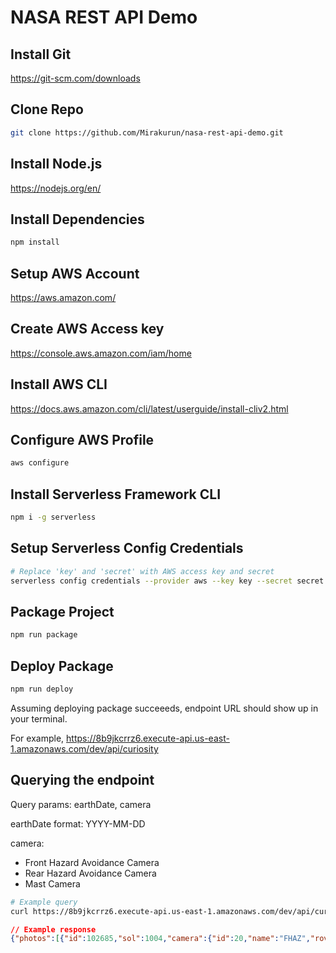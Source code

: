 # NASA REST API Demo

## Install Git

https://git-scm.com/downloads

## Clone Repo

```bash
git clone https://github.com/Mirakurun/nasa-rest-api-demo.git
```

## Install Node.js

https://nodejs.org/en/

## Install Dependencies

```bash
npm install
```

## Setup AWS Account

https://aws.amazon.com/

## Create AWS Access key

https://console.aws.amazon.com/iam/home

## Install AWS CLI

https://docs.aws.amazon.com/cli/latest/userguide/install-cliv2.html

## Configure AWS Profile

```bash
aws configure
```

## Install Serverless Framework CLI

```bash
npm i -g serverless
```

## Setup Serverless Config Credentials

```bash
# Replace 'key' and 'secret' with AWS access key and secret
serverless config credentials --provider aws --key key --secret secret
```

## Package Project

```bash
npm run package
```

## Deploy Package

```bash
npm run deploy
```

Assuming deploying package succeeeds, endpoint URL should show up in your terminal.  

For example, https://8b9jkcrrz6.execute-api.us-east-1.amazonaws.com/dev/api/curiosity

## Querying the endpoint

Query params: earthDate, camera

earthDate format: YYYY-MM-DD

camera:
- Front Hazard Avoidance Camera
- Rear Hazard Avoidance Camera
- Mast Camera

```bash
# Example query
curl https://8b9jkcrrz6.execute-api.us-east-1.amazonaws.com/dev/api/curiosity?earthDate=2015-6-3&camera=Front%20Hazard%20Avoidance%20Camera
```

```json
// Example response
{"photos":[{"id":102685,"sol":1004,"camera":{"id":20,"name":"FHAZ","rover_id":5,"full_name":"Front Hazard Avoidance Camera"},"img_src":"http://mars.jpl.nasa.gov/msl-raw-images/proj/msl/redops/ods/surface/sol/01004/opgs/edr/fcam/FLB_486615455EDR_F0481570FHAZ00323M_.JPG","earth_date":"2015-06-03","rover":{"id":5,"name":"Curiosity","landing_date":"2012-08-06","launch_date":"2011-11-26","status":"active"}},{"id":102686,"sol":1004,"camera":{"id":20,"name":"FHAZ","rover_id":5,"full_name":"Front Hazard Avoidance Camera"},"img_src":"http://mars.jpl.nasa.gov/msl-raw-images/proj/msl/redops/ods/surface/sol/01004/opgs/edr/fcam/FRB_486615455EDR_F0481570FHAZ00323M_.JPG","earth_date":"2015-06-03","rover":{"id":5,"name":"Curiosity","landing_date":"2012-08-06","launch_date":"2011-11-26","status":"active"}}]}
```
